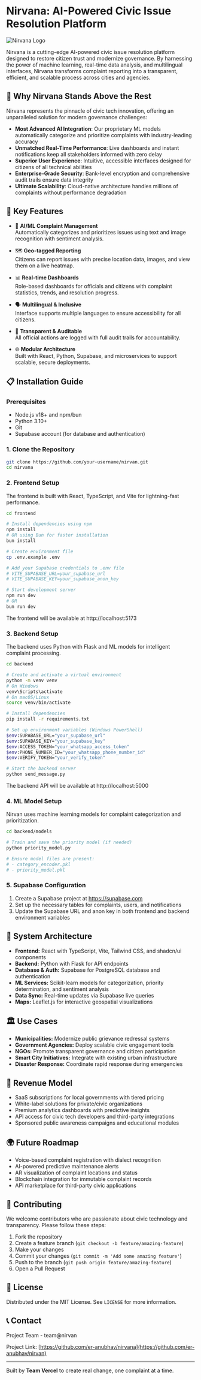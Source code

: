 # Nirvana: AI-Powered Civic Issue Resolution Platform

![Nirvana Logo](frontend/public/favicon.ico)

Nirvana is a cutting-edge AI-powered civic issue resolution platform designed to restore citizen trust and modernize governance. By harnessing the power of machine learning, real-time data analysis, and multilingual interfaces, Nirvana transforms complaint reporting into a transparent, efficient, and scalable process across cities and agencies.

## 🌟 Why Nirvana Stands Above the Rest

Nirvana represents the pinnacle of civic tech innovation, offering an unparalleled solution for modern governance challenges:

- **Most Advanced AI Integration**: Our proprietary ML models automatically categorize and prioritize complaints with industry-leading accuracy
- **Unmatched Real-Time Performance**: Live dashboards and instant notifications keep all stakeholders informed with zero delay
- **Superior User Experience**: Intuitive, accessible interfaces designed for citizens of all technical abilities
- **Enterprise-Grade Security**: Bank-level encryption and comprehensive audit trails ensure data integrity
- **Ultimate Scalability**: Cloud-native architecture handles millions of complaints without performance degradation

## 🚀 Key Features

- 🤖 **AI/ML Complaint Management**  
  Automatically categorizes and prioritizes issues using text and image recognition with sentiment analysis.

- 🗺️ **Geo-tagged Reporting**  
  Citizens can report issues with precise location data, images, and view them on a live heatmap.

- 📊 **Real-time Dashboards**  
  Role-based dashboards for officials and citizens with complaint statistics, trends, and resolution progress.

- 🗣️ **Multilingual & Inclusive**  
  Interface supports multiple languages to ensure accessibility for all citizens.

- 🔐 **Transparent & Auditable**  
  All official actions are logged with full audit trails for accountability.

- 🌐 **Modular Architecture**  
  Built with React, Python, Supabase, and microservices to support scalable, secure deployments.

## 📋 Installation Guide

### Prerequisites

- Node.js v18+ and npm/bun
- Python 3.10+
- Git
- Supabase account (for database and authentication)

### 1. Clone the Repository

```bash
git clone https://github.com/your-username/nirvan.git
cd nirvana
```

### 2. Frontend Setup

The frontend is built with React, TypeScript, and Vite for lightning-fast performance.

```bash
cd frontend

# Install dependencies using npm
npm install
# OR using Bun for faster installation
bun install

# Create environment file
cp .env.example .env

# Add your Supabase credentials to .env file
# VITE_SUPABASE_URL=your_supabase_url
# VITE_SUPABASE_KEY=your_supabase_anon_key

# Start development server
npm run dev
# OR
bun run dev
```

The frontend will be available at http://localhost:5173

### 3. Backend Setup

The backend uses Python with Flask and ML models for intelligent complaint processing.

```bash
cd backend

# Create and activate a virtual environment
python -m venv venv
# On Windows
venv\Scripts\activate
# On macOS/Linux
source venv/bin/activate

# Install dependencies
pip install -r requirements.txt

# Set up environment variables (Windows PowerShell)
$env:SUPABASE_URL="your_supabase_url"
$env:SUPABASE_KEY="your_supabase_key"
$env:ACCESS_TOKEN="your_whatsapp_access_token"
$env:PHONE_NUMBER_ID="your_whatsapp_phone_number_id"
$env:VERIFY_TOKEN="your_verify_token"

# Start the backend server
python send_message.py
```

The backend API will be available at http://localhost:5000

### 4. ML Model Setup

Nirvan uses machine learning models for complaint categorization and prioritization.

```bash
cd backend/models

# Train and save the priority model (if needed)
python priority_model.py

# Ensure model files are present:
# - category_encoder.pkl
# - priority_model.pkl
```

### 5. Supabase Configuration

1. Create a Supabase project at https://supabase.com
2. Set up the necessary tables for complaints, users, and notifications
3. Update the Supabase URL and anon key in both frontend and backend environment variables

## 🧩 System Architecture

- **Frontend:** React with TypeScript, Vite, Tailwind CSS, and shadcn/ui components
- **Backend:** Python with Flask for API endpoints
- **Database & Auth:** Supabase for PostgreSQL database and authentication
- **ML Services:** Scikit-learn models for categorization, priority determination, and sentiment analysis
- **Data Sync:** Real-time updates via Supabase live queries
- **Maps:** Leaflet.js for interactive geospatial visualizations

## 🏛️ Use Cases

- **Municipalities:** Modernize public grievance redressal systems
- **Government Agencies:** Deploy scalable civic engagement tools
- **NGOs:** Promote transparent governance and citizen participation
- **Smart City Initiatives:** Integrate with existing urban infrastructure
- **Disaster Response:** Coordinate rapid response during emergencies

## 💼 Revenue Model

- SaaS subscriptions for local governments with tiered pricing
- White-label solutions for private/civic organizations
- Premium analytics dashboards with predictive insights
- API access for civic tech developers and third-party integrations
- Sponsored public awareness campaigns and educational modules

## 🌍 Future Roadmap

- Voice-based complaint registration with dialect recognition
- AI-powered predictive maintenance alerts
- AR visualization of complaint locations and status
- Blockchain integration for immutable complaint records
- API marketplace for third-party civic applications

## 🤝 Contributing

We welcome contributors who are passionate about civic technology and transparency. Please follow these steps:

1. Fork the repository
2. Create a feature branch (`git checkout -b feature/amazing-feature`)
3. Make your changes
4. Commit your changes (`git commit -m 'Add some amazing feature'`)
5. Push to the branch (`git push origin feature/amazing-feature`)
6. Open a Pull Request

## 📄 License

Distributed under the MIT License. See `LICENSE` for more information.

## 📞 Contact

Project Team - team@nirvan

Project Link: [https://github.com/er-anubhav/nirvana](https://github.com/er-anubhav/nirvan)

---

Built by **Team Vercel** to create real change, one complaint at a time.
